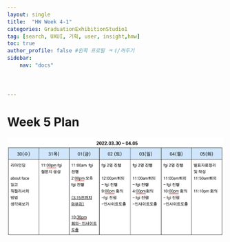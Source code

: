 ```yaml
---
layout: single
title:  "HW Week 4-1"
categories: GraduationExhibitionStudio1
tag: [search, UXUI, 기획, user, insight,hmw]
toc: true
author_profile: false #왼쪽 프로필 ㅋㅕ/꺼두기
sidebar:
    nav: "docs"



---
```


# Week 5 Plan

![week5plan](/assets/images/week5plan.png)